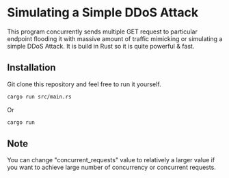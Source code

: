 # Simulating a Simple DDoS Attack

This program concurrently sends multiple GET request to particular endpoint flooding it with massive amount of traffic mimicking or simulating a simple DDoS Attack. It is build in Rust so it is quite powerful & fast.

## Installation

Git clone this repository and feel free to run it yourself.

```bash
cargo run src/main.rs
```
Or
```bash
cargo run 
```


## Note

You can change "concurrent_requests" value to relatively a larger value if you want to achieve large number of concurrency or concurrent requests.
